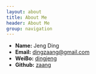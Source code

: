 ```yaml
---
layout: about
title: About Me
header: About Me
group: navigation
---
```

 * **Name:** Jeng Ding
 * **Email:** [dingzaang@gmail.com](mailto:dingzaang@gmail.com)
 * **WeiBo:** [dingjeng](http://weibo.com/dingjeng)
 * **Github:** [zaang](https://github.com/zaang)
